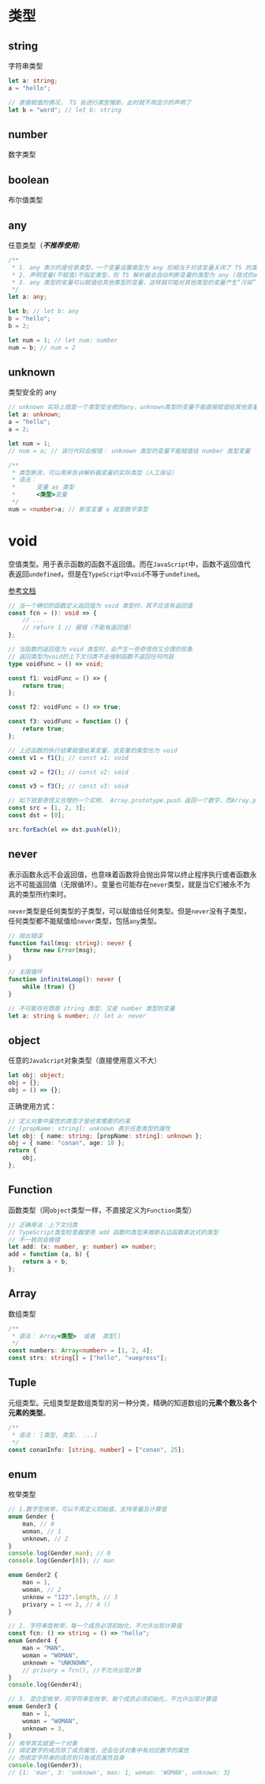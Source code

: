 # 类型

## string

字符串类型

```ts
let a: string;
a = "hello";

// 直接赋值的情况， TS 会进行类型推断，此时就不用显示的声明了
let b = "word"; // let b: string
```

## number

数字类型

## boolean

布尔值类型

## any

任意类型（**_不推荐使用_**）

```ts
/**
 * 1. any 表示的是任意类型，一个变量设置类型为 any 后相当于对该变量关闭了 TS 的类型检测
 * 2. 声明变量(不赋值)不指定类型，则 TS 解析器会自动判断变量的类型为 any (隐式的any)
 * 3. any 类型的变量可以赋值给其他类型的变量，这样就可能对其他类型的变量产生“污染”
 */
let a: any;

let b; // let b: any
b = "hello";
b = 2;

let num = 1; // let num: number
num = b; // num = 2
```

## unknown

类型安全的 any

```ts
// unknown 实际上就是一个类型安全按的any，unknown类型的变量不能直接赋值给其他变量
let a: unknown;
a = "hello";
a = 2;

let num = 1;
// num = a; // 该行代码会报错： unknown 类型的变量不能赋值给 number 类型变量

/**
 * 类型断言，可以用来告诉解析器变量的实际类型（人工保证）
 * 语法：
 * 		变量 as 类型
 *  	<类型>变量
 */
num = <number>a; // 断言变量 a 就是数字类型
```

# void

空值类型。用于表示函数的函数不返回值。而在`JavaScript`中，函数不返回值代表返回`undefined`，但是在`TypeScript`中`void`不等于`undefined`。

[参考文档](https://www.typescriptlang.org/docs/handbook/2/functions.html#void)

```ts
// 当一个确切的函数定义返回值为 void 类型时，其不应该有返回值
const fcn = (): void => {
	// ...
	// return 1 // 报错（不能有返回值）
};

// 当函数的返回值为 void 类型时，会产生一些奇怪但又合理的现象
// 返回类型为void的上下文归类不会强制函数不返回任何内容
type voidFunc = () => void;

const f1: voidFunc = () => {
	return true;
};

const f2: voidFunc = () => true;

const f3: voidFunc = function () {
	return true;
};

// 上述函数的执行结果赋值给某变量，该变量的类型也为 void
const v1 = f1(); // const v1: void

const v2 = f2(); // const v2: void

const v3 = f3(); // const v3: void

// 如下就是奇怪又合理的一个实例， Array.prototype.push 返回一个数字，而Array.prototype.forEach 方法期望的是一个返回值为 void 的函数
const src = [1, 2, 3];
const dst = [0];

src.forEach(el => dst.push(el));
```

## never

表示函数永远不会返回值，也意味着函数将会抛出异常以终止程序执行或者函数永远不可能返回值（无限循环）。变量也可能存在`never`类型，就是当它们被永不为真的类型所约束时。

`never`类型是任何类型的子类型，可以赋值给任何类型。但是`never`没有子类型，任何类型都不能赋值给`never`类型，包括`any`类型。

```ts
// 抛出错误
function fail(msg: string): never {
	throw new Error(msg);
}

// 无限循环
function infiniteLoop(): never {
	while (true) {}
}

// 不可能存在既是 string 类型，又是 number 类型的变量
let a: string & number; // let a: never
```

## object

任意的`JavaScript`对象类型（直接使用意义不大）

```ts
let obj: object;
obj = {};
obj = () => {};
```

正确使用方式：

```ts
// 定义对象中属性的类型才是经常需要的约束
// [propName: string]: unknown 表示任意类型的属性
let obj: { name: string; [propName: string]: unknown };
obj = { name: "conan", age: 18 };
return {
	obj,
};
```

## Function

函数类型（同`object`类型一样，不直接定义为`Function`类型）

```ts
// 正确用法：上下文归类
// TypeScript类型检查器使用 add 函数的类型来推断右边函数表达式的类型
// 不一致则会报错
let add: (x: number, y: number) => number;
add = function (a, b) {
	return a + b;
};
```

## Array

数组类型

```ts
/**
 * 语法： Array<类型>  或者  类型[]
 */
const numbers: Array<number> = [1, 2, 4];
const strs: string[] = ["hello", "vuepress"];
```

## Tuple

元组类型。元组类型是数组类型的另一种分类，精确的知道数组的**元素个数**及**各个元素的类型**。

```ts
/**
 * 语法： [类型, 类型， ...]
 */
const conanInfo: [string, number] = ["conan", 25];
```

## enum

枚举类型

```ts
// 1.数字型枚举，可以不用定义初始值，支持常量及计算值
enum Gender {
	man, // 0
	woman, // 1
	unknown, // 2
}
console.log(Gender.man); // 0
console.log(Gender[0]); // man

enum Gender2 {
	man = 1,
	woman, // 2
	unknow = "123".length, // 3
	privary = 1 << 2, // 4 ()
}

// 2. 字符串型枚举，每一个成员必须初始化，不允许出现计算值
const fcn: () => string = () => "hello";
enum Gender4 {
	man = "MAN",
	woman = "WOMAN",
	unknown = "UNKNOWN",
	// privary = fcn(), //不允许出现计算
}
console.log(Gender4);

// 3. 混合型枚举，同字符串型枚举，每个成员必须初始化，不允许出现计算值
enum Gender3 {
	man = 1,
	woman = "WOMAN",
	unknown = 3,
}
// 枚举其实就是一个对象
// 绑定数字的成员除了成员属性，还会在该对象中有对应数字的属性
// 而绑定字符串的成员则只有成员属性自身
console.log(Gender3);
// {1: 'man', 3: 'unknown', man: 1, woman: 'WOMAN', unknown: 3}
```
